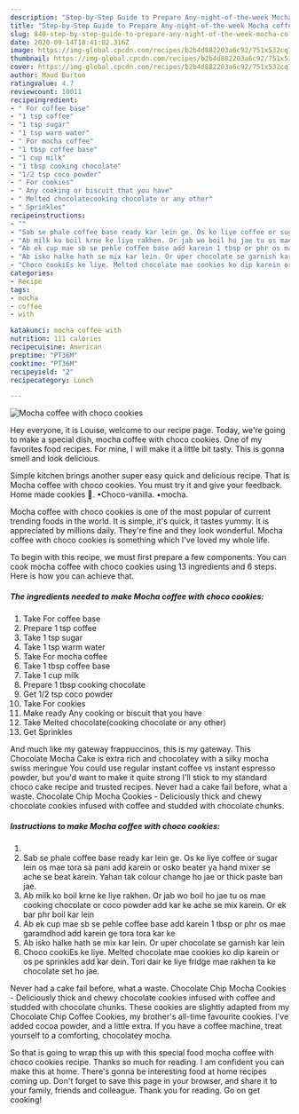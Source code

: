 ```yaml
---
description: "Step-by-Step Guide to Prepare Any-night-of-the-week Mocha coffee with choco cookies"
title: "Step-by-Step Guide to Prepare Any-night-of-the-week Mocha coffee with choco cookies"
slug: 840-step-by-step-guide-to-prepare-any-night-of-the-week-mocha-coffee-with-choco-cookies
date: 2020-09-14T18:41:02.316Z
image: https://img-global.cpcdn.com/recipes/b2b4d882203a6c92/751x532cq70/mocha-coffee-with-choco-cookies-recipe-main-photo.jpg
thumbnail: https://img-global.cpcdn.com/recipes/b2b4d882203a6c92/751x532cq70/mocha-coffee-with-choco-cookies-recipe-main-photo.jpg
cover: https://img-global.cpcdn.com/recipes/b2b4d882203a6c92/751x532cq70/mocha-coffee-with-choco-cookies-recipe-main-photo.jpg
author: Maud Burton
ratingvalue: 4.7
reviewcount: 10011
recipeingredient:
- " For coffee base"
- "1 tsp coffee"
- "1 tsp sugar"
- "1 tsp warm water"
- " For mocha coffee"
- "1 tbsp coffee base"
- "1 cup milk"
- "1 tbsp cooking chocolate"
- "1/2 tsp coco powder"
- " For cookies"
- " Any cooking or biscuit that you have"
- " Melted chocolatecooking chocolate or any other"
- " Sprinkles"
recipeinstructions:
- ""
- "Sab se phale coffee base ready kar lein ge. Os ke liye coffee or sugar lein os mae tora sa pani add karein or osko beater ya hand mixer se ache se beat karein. Yahan tak colour change ho jae or thick paste ban jae."
- "Ab milk ko boil krne ke liye rakhen. Or jab wo boil ho jae tu os mae cooking chocolate or coco powder add kar ke ache se mix karein. Or ek bar phr boil kar lein"
- "Ab ek cup mae sb se pehle coffee base add karein 1 tbsp or phr os mae garamdhod add karein ge tora tora kar ke"
- "Ab isko halke hath se mix kar lein. Or uper chocolate se garnish kar lein"
- "Choco cookiEs ke liye. Melted chocolate mae cookies ko dip karein or os pe sprinkles add kar dein. Tori dair ke liye fridge mae rakhen ta ke chocolate set ho jae."
categories:
- Recipe
tags:
- mocha
- coffee
- with

katakunci: mocha coffee with 
nutrition: 111 calories
recipecuisine: American
preptime: "PT36M"
cooktime: "PT36M"
recipeyield: "2"
recipecategory: Lunch

---
```



![Mocha coffee with choco cookies](https://img-global.cpcdn.com/recipes/b2b4d882203a6c92/751x532cq70/mocha-coffee-with-choco-cookies-recipe-main-photo.jpg)

Hey everyone, it is Louise, welcome to our recipe page. Today, we're going to make a special dish, mocha coffee with choco cookies. One of my favorites food recipes. For mine, I will make it a little bit tasty. This is gonna smell and look delicious.

Simple kitchen brings another super easy quick and delicious recipe. That is Mocha coffee with choco cookies. You must try it and give your feedback. Home made cookies 🍪. •Choco-vanilla. •mocha.

Mocha coffee with choco cookies is one of the most popular of current trending foods in the world. It is simple, it's quick, it tastes yummy. It is appreciated by millions daily. They're fine and they look wonderful. Mocha coffee with choco cookies is something which I've loved my whole life.


To begin with this recipe, we must first prepare a few components. You can cook mocha coffee with choco cookies using 13 ingredients and 6 steps. Here is how you can achieve that.

<!--inarticleads1-->

##### The ingredients needed to make Mocha coffee with choco cookies:

1. Take  For coffee base
1. Prepare 1 tsp coffee
1. Take 1 tsp sugar
1. Take 1 tsp warm water
1. Take  For mocha coffee
1. Take 1 tbsp coffee base
1. Take 1 cup milk
1. Prepare 1 tbsp cooking chocolate
1. Get 1/2 tsp coco powder
1. Take  For cookies
1. Make ready  Any cooking or biscuit that you have
1. Take  Melted chocolate(cooking chocolate or any other)
1. Get  Sprinkles


And much like my gateway frappuccinos, this is my gateway. This Chocolate Mocha Cake is extra rich and chocolatey with a silky mocha swiss meringue You could use regular instant coffee vs instant espresso powder, but you&#39;d want to make it quite strong I&#39;ll stick to my standard choco cake recipe and trusted recipes. Never had a cake fail before, what a waste. Chocolate Chip Mocha Cookies - Deliciously thick and chewy chocolate cookies infused with coffee and studded with chocolate chunks. 

<!--inarticleads2-->

##### Instructions to make Mocha coffee with choco cookies:

1. 
1. Sab se phale coffee base ready kar lein ge. Os ke liye coffee or sugar lein os mae tora sa pani add karein or osko beater ya hand mixer se ache se beat karein. Yahan tak colour change ho jae or thick paste ban jae.
1. Ab milk ko boil krne ke liye rakhen. Or jab wo boil ho jae tu os mae cooking chocolate or coco powder add kar ke ache se mix karein. Or ek bar phr boil kar lein
1. Ab ek cup mae sb se pehle coffee base add karein 1 tbsp or phr os mae garamdhod add karein ge tora tora kar ke
1. Ab isko halke hath se mix kar lein. Or uper chocolate se garnish kar lein
1. Choco cookiEs ke liye. Melted chocolate mae cookies ko dip karein or os pe sprinkles add kar dein. Tori dair ke liye fridge mae rakhen ta ke chocolate set ho jae.


Never had a cake fail before, what a waste. Chocolate Chip Mocha Cookies - Deliciously thick and chewy chocolate cookies infused with coffee and studded with chocolate chunks. These cookies are slightly adapted from my Chocolate Chip Coffee Cookies, my brother&#39;s all-time favourite cookies. I&#39;ve added cocoa powder, and a little extra. If you have a coffee machine, treat yourself to a comforting, chocolatey mocha. 

So that is going to wrap this up with this special food mocha coffee with choco cookies recipe. Thanks so much for reading. I am confident you can make this at home. There's gonna be interesting food at home recipes coming up. Don't forget to save this page in your browser, and share it to your family, friends and colleague. Thank you for reading. Go on get cooking!
